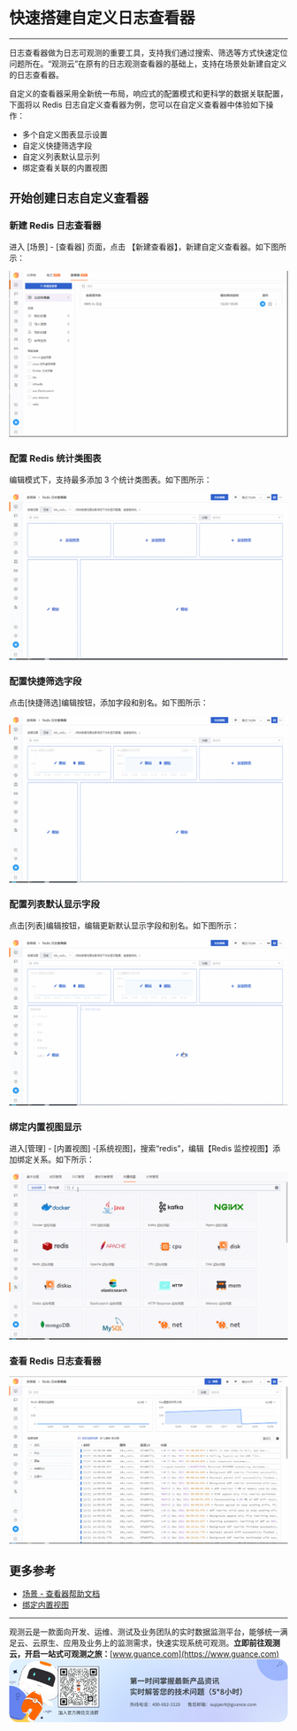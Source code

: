 # 快速搭建自定义日志查看器
---

日志查看器做为日志可观测的重要工具，支持我们通过搜索、筛选等方式快速定位问题所在。“观测云”在原有的日志观测查看器的基础上，支持在场景处新建自定义的日志查看器。

自定义的查看器采用全新统一布局，响应式的配置模式和更科学的数据关联配置，下面将以 Redis 日志自定义查看器为例，您可以在自定义查看器中体验如下操作：

- 多个自定义图表显示设置
- 自定义快捷筛选字段
- 自定义列表默认显示列
- 绑定查看关联的内置视图

## 开始创建日志自定义查看器
### 新建 Redis 日志查看器
进入 [场景] - [查看器] 页面，点击 【新建查看器】，新建自定义查看器。如下图所示：

![](../img/1111.gif)

### 配置 Redis 统计类图表
编辑模式下，支持最多添加 3 个统计类图表。如下图所示：

![](../img/2222.gif)

### 配置快捷筛选字段
点击[快捷筛选]编辑按钮，添加字段和别名。如下图所示：

![](../img/3333.gif)

### 配置列表默认显示字段
点击[列表]编辑按钮，编辑更新默认显示字段和别名。如下图所示：

![](../img/4444.gif)

### 绑定内置视图显示
进入[管理] - [内置视图] -[系统视图]，搜索“redis”，编辑【Redis 监控视图】添加绑定关系。如下所示：

![](../img/5555.gif)

### 查看 Redis 日志查看器

![](../img/6666.gif)

## 更多参考

- [场景 - 查看器帮助文档](https://www.yuque.com/dataflux/doc/uynpbs)
- [绑定内置视图](https://www.yuque.com/dataflux/doc/dns233)


---

观测云是一款面向开发、运维、测试及业务团队的实时数据监测平台，能够统一满足云、云原生、应用及业务上的监测需求，快速实现系统可观测。**立即前往观测云，开启一站式可观测之旅：**[www.guance.com](https://www.guance.com)
![](../img/logo_2.png)
